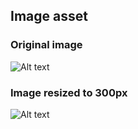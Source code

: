 ## Image asset

### Original image

![Alt text](/cecil-logo-1000.png 'Title text')

### Image resized to 300px

![Alt text](/cecil-logo-1000.png?resize=300 'Title text')
